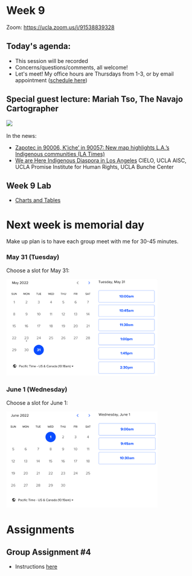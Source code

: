 # Week 9

Zoom: https://ucla.zoom.us/j/91538839328

## Today's agenda:

- This session will be recorded
- Concerns/questions/comments, all welcome!
- Let's meet! My office hours are Thursdays from 1-3, or by email appointment ([schedule here](https://calendly.com/yohda/officehours))

## Special guest lecture: Mariah Tso, The Navajo Cartographer
<img src="https://milliondollarhoods.pre.ss.ucla.edu/wp-content/uploads/sites/96/2019/10/Mtso_photo-845x684.jpg" width=400>

In the news:
- [Zapotec in 90006, K’iche’ in 90057: New map highlights L.A.’s Indigenous communities (LA Times)](https://www.latimes.com/california/story/2021-07-07/la-me-indigenous-map-los-angeles)
- [We are Here Indigenous Diaspora in Los Angeles](https://storymaps.arcgis.com/stories/618560a29f2a402faa2f5dd9ded0cc65) 
CIELO, UCLA AISC, UCLA Promise Institute for Human Rights, UCLA Bunche Center

## Week 9 Lab
- [Charts and Tables](Lab)

# Next week is memorial day

Make up plan is to have each group meet with me for 30-45 minutes.

### May 31 (Tuesday)

Choose a slot for May 31:

<a href="https://calendly.com/yohda/dh151-week-10-make-up?month=2022-05&date=2022-05-31"><img src="images/may31.png" width=400></a>

### June 1 (Wednesday)

Choose a slot for June 1:

<a href="https://calendly.com/yohda/dh151-week-10-make-up?month=2022-06&date=2022-06-01"><img src="images/june1.png" width=400></a>

# Assignments

## Group Assignment #4
- Instructions [here](/Group%20Assignments/GroupAssignment4.md)
